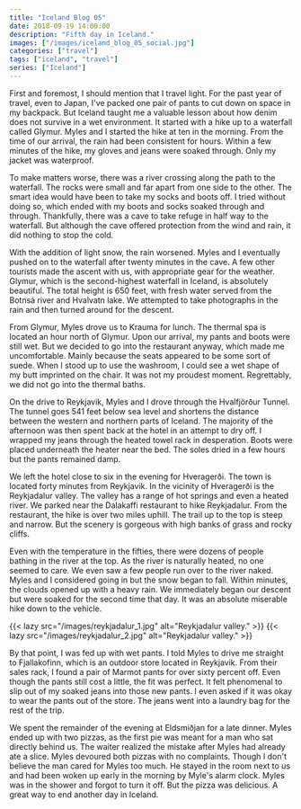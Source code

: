 ```yaml
---
title: "Iceland Blog 05"
date: 2018-09-19 14:00:00
description: "Fifth day in Iceland."
images: ["/images/iceland_blog_05_social.jpg"]
categories: ["travel"]
tags: ["iceland", "travel"]
series: ["Iceland"]
---
```


First and foremost, I should mention that I travel light. For the past year of travel, even to Japan, I've packed one pair of pants to cut down on space in my backpack. But Iceland taught me a valuable lesson about how denim does not survive in a wet environment. It started with a hike up to a waterfall called Glymur. Myles and I started the hike at ten in the morning. From the time of our arrival, the rain had been consistent for hours. Within a few minutes of the hike, my gloves and jeans were soaked through. Only my jacket was waterproof.

To make matters worse, there was a river crossing along the path to the waterfall. The rocks were small and far apart from one side to the other. The smart idea would have been to take my socks and boots off. I tried without doing so, which ended with my boots and socks soaked through and through. Thankfully, there was a cave to take refuge in half way to the waterfall. But although the cave offered protection from the wind and rain, it did nothing to stop the cold.

With the addition of light snow, the rain worsened. Myles and I eventually pushed on to the waterfall after twenty minutes in the cave. A few other tourists made the ascent with us, with appropriate gear for the weather. Glymur, which is the second-highest waterfall in Iceland, is absolutely beautiful. The total height is 650 feet, with fresh water served from the Botnsá river and Hvalvatn lake. We attempted to take photographs in the rain and then turned around for the descent.

From Glymur, Myles drove us to Krauma for lunch. The thermal spa is located an hour north of Glymur. Upon our arrival, my pants and boots were still wet. But we decided to go into the restaurant anyway, which made me uncomfortable. Mainly because the seats appeared to be some sort of suede. When I stood up to use the washroom, I could see a wet shape of my butt imprinted on the chair. It was not my proudest moment. Regrettably, we did not go into the thermal baths.

On the drive to Reykjavik, Myles and I drove through the Hvalfjörður Tunnel. The tunnel goes 541 feet below sea level and shortens the distance between the western and northern parts of Iceland. The majority of the afternoon was then spent back at the hotel in an attempt to dry off. I wrapped my jeans through the heated towel rack in desperation. Boots were placed underneath the heater near the bed. The soles dried in a few hours but the pants remained damp.

We left the hotel close to six in the evening for Hveragerði. The town is located forty minutes from Reykjavik. In the vicinity of Hveragerði is the Reykjadalur valley. The valley has a range of hot springs and even a heated river. We parked near the Dalakaffi restaurant to hike Reykjadalur. From the restaurant, the hike is over two miles uphill. The trail up to the top is steep and narrow. But the scenery is gorgeous with high banks of grass and rocky cliffs.

Even with the temperature in the fifties, there were dozens of people bathing in the river at the top. As the river is naturally heated, no one seemed to care. We even saw a few people run over to the river naked. Myles and I considered going in but the snow began to fall. Within minutes, the clouds opened up with a heavy rain. We immediately began our descent but were soaked for the second time that day. It was an absolute miserable hike down to the vehicle.

{{< lazy src="/images/reykjadalur_1.jpg" alt="Reykjadalur valley." >}}
{{< lazy src="/images/reykjadalur_2.jpg" alt="Reykjadalur valley." >}}

By that point, I was fed up with wet pants. I told Myles to drive me straight to Fjallakofinn, which is an outdoor store located in Reykjavik. From their sales rack, I found a pair of Marmot pants for over sixty percent off. Even though the pants still cost a little, the fit was perfect. It felt phenomenal to slip out of my soaked jeans into those new pants. I even asked if it was okay to wear the pants out of the store. The jeans went into a laundry bag for the rest of the trip.

We spent the remainder of the evening at Eldsmiðjan for a late dinner. Myles ended up with two pizzas, as the first pie was meant for a man who sat directly behind us. The waiter realized the mistake after Myles had already ate a slice. Myles devoured both pizzas with no complaints. Though I don't believe the man cared for Myles too much. He stayed in the room next to us and had been woken up early in the morning by Myle's alarm clock. Myles was in the shower and forgot to turn it off. But the pizza was delicious. A great way to end another day in Iceland.

